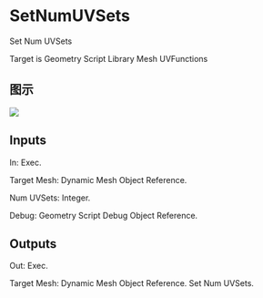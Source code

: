 # SetNumUVSets

Set Num UVSets

Target is Geometry Script Library Mesh UVFunctions

## 图示

![]($-20221218-19135349.png)

## Inputs

In: Exec.

Target Mesh: Dynamic Mesh Object Reference.

Num UVSets: Integer.

Debug: Geometry Script Debug Object Reference.  

## Outputs

Out: Exec.

Target Mesh: Dynamic Mesh Object Reference. Set Num UVSets.

